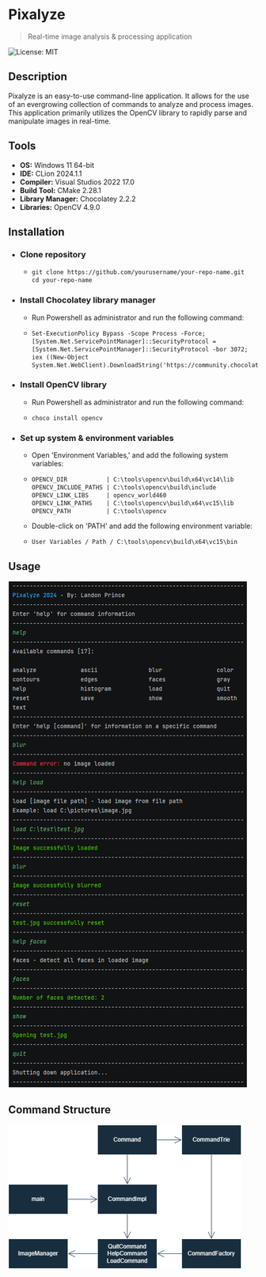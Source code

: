 # Pixalyze 
> Real-time image analysis & processing application

![License: MIT](https://img.shields.io/badge/License-MIT-blue.svg)

## Description
Pixalyze is an easy-to-use command-line application. It allows for the use of an evergrowing collection of commands to analyze and process images.
This application primarily utilizes the OpenCV library to rapidly parse and manipulate images in real-time. 

## Tools
- __OS:__ Windows 11 64-bit
- __IDE:__ CLion 2024.1.1
- __Compiler:__ Visual Studios 2022 17.0
- __Build Tool:__ CMake 2.28.1
- __Library Manager:__ Chocolatey 2.2.2
- __Libraries:__ OpenCV 4.9.0

## Installation
- ### Clone repository
  - ```
    git clone https://github.com/yourusername/your-repo-name.git
    cd your-repo-name
- ### Install Chocolatey library manager
  - Run Powershell as administrator and run the following command:
  - ```
    Set-ExecutionPolicy Bypass -Scope Process -Force; [System.Net.ServicePointManager]::SecurityProtocol = [System.Net.ServicePointManager]::SecurityProtocol -bor 3072; iex ((New-Object System.Net.WebClient).DownloadString('https://community.chocolatey.org/install.ps1'))
- ### Install OpenCV library
  - Run Powershell as administrator and run the following command:
  - ```
    choco install opencv   
- ### Set up system & environment variables
  - Open 'Environment Variables,' and add the following system variables:
  - ```
    OPENCV_DIR           | C:\tools\opencv\build\x64\vc14\lib
    OPENCV_INCLUDE_PATHS | C:\tools\opencv\build\include
    OPENCV_LINK_LIBS     | opencv_world460
    OPENCV_LINK_PATHS    | C:\tools\opencv\build\x64\vc15\lib
    OPENCV_PATH          | C:\tools\opencv
  - Double-click on 'PATH' and add the following environment variable: 
  - ```
    User Variables / Path / C:\tools\opencv\build\x64\vc15\bin
## Usage
![Example Usage](example_usage.png)
## Command Structure
![Command Structure](command_structure.png)
